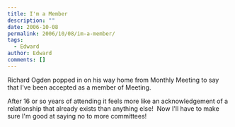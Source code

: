 ```yaml
---
title: I'm a Member
description: ""
date: 2006-10-08
permalink: 2006/10/08/im-a-member/
tags:
  - Edward
author: Edward
comments: []
---
```


Richard Ogden popped in on his way home from Monthly Meeting to say that
I\'ve been accepted as a member of Meeting.

After 16 or so years of attending it feels more like an acknowledgement
of a relationship that already exists than anything else!  Now I\'ll
have to make sure I\'m good at saying no to more committees!

